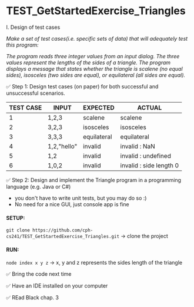 # TEST_GetStartedExercise_Triangles
I. Design of test cases

_Make a set of test cases(i.e. specific sets of data) that will adequately test this program:_

_The program reads three integer values from an input dialog. The three values represent the lengths of the sides of a triangle. The program displays a message that states whether the triangle is scalene (no equal sides), isosceles (two sides are equal), or equilateral (all sides are equal)._

:white_check_mark: Step 1: Design test cases (on paper) for both successful and unsuccessful scenarios.

| TEST CASE|       INPUT      |          EXPECTED        |          ACTUAL          |
|----------|------------------|--------------------------|--------------------------|
|    1     |      1,2,3       |          scalene         |          scalene         |
|    2     |      3,2,3       |          isosceles       |         isosceles        |
|    3     |      3,3,3       |          equilateral     |        equilateral       |
|    4     |   1,2,"hello"    |          invalid         |       invalid : NaN      |
|    5     |       1,2        |          invalid         |   invalid : undefined    |
|    6     |       1,0,2      |          invalid         | invalid : side length 0  |

:white_check_mark: Step 2: Design and implement the Triangle program in a programming language (e.g. Java or C#)
  - you don't have to write unit tests, but you may do so :)
  - No need for a nice GUI, just console app is fine
  

 #### SETUP: 
 `git clone https://github.com/cph-cs241/TEST_GetStartedExercise_Triangles.git` -> clone the project
 
 #### RUN:   
 `node index x y z` -> x, y and z represents the sides length of the triangle
  
 :white_check_mark: Bring the code next time
 
 :white_check_mark: Have an IDE installed on your computer
 
 :white_check_mark: REad Black chap. 3
